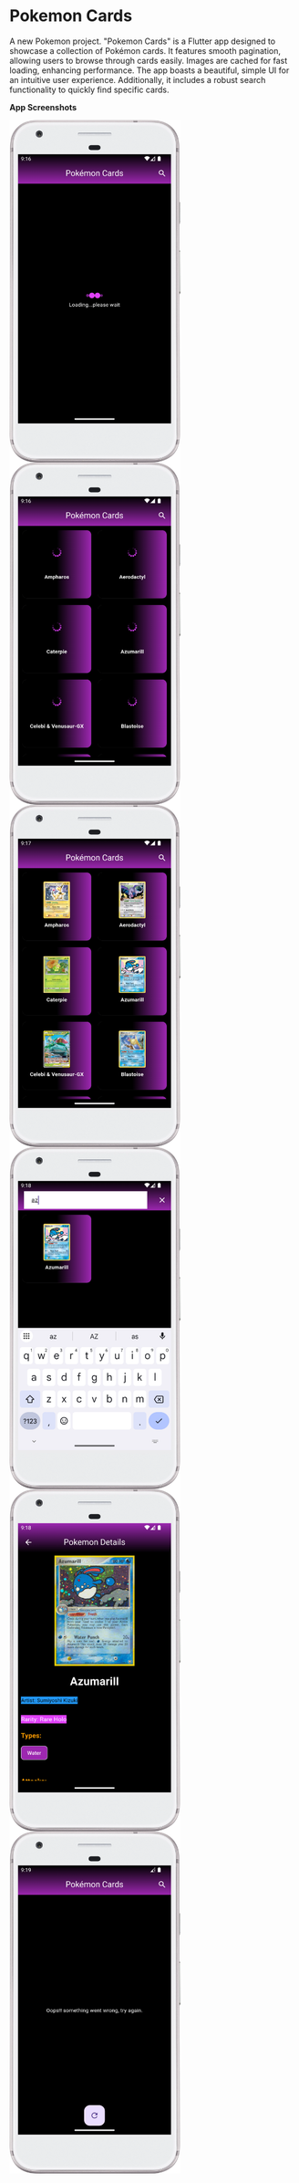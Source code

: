 # Pokemon Cards

A new Pokemon project.
"Pokemon Cards" is a Flutter app designed to showcase a collection of Pokémon cards. It features smooth pagination, allowing users to browse through cards easily. Images are cached for fast loading, enhancing performance. The app boasts a beautiful, simple UI for an intuitive user experience. Additionally, it includes a robust search functionality to quickly find specific cards.

<b>App Screenshots </b>


<a href="url"><img src="https://github.com/xayappz/Pokemon/blob/master/screenshots/Screenshot_20241120_091622.png" align="left" height="600" width="300" ></a>

<a href="url"><img src="https://github.com/xayappz/Pokemon/blob/master/screenshots/Screenshot_20241120_091706.png" align="left" height="600" width="300" ></a>

<a href="url"><img src="https://github.com/xayappz/Pokemon/blob/master/screenshots/Screenshot_20241120_091716.png" align="left" height="600" width="300" ></a>


<a href="url"><img src="https://github.com/xayappz/Pokemon/blob/master/screenshots/Screenshot_20241120_091842.png" align="left" height="600" width="300" ></a>

<a href="url"><img src="https://github.com/xayappz/Pokemon/blob/master/screenshots/Screenshot_20241120_091901.png" align="left" height="600" width="300" ></a>

<a href="url"><img src="https://github.com/xayappz/Pokemon/blob/master/screenshots/Screenshot_20241120_091931.png" align="left" height="600" width="300" ></a>


